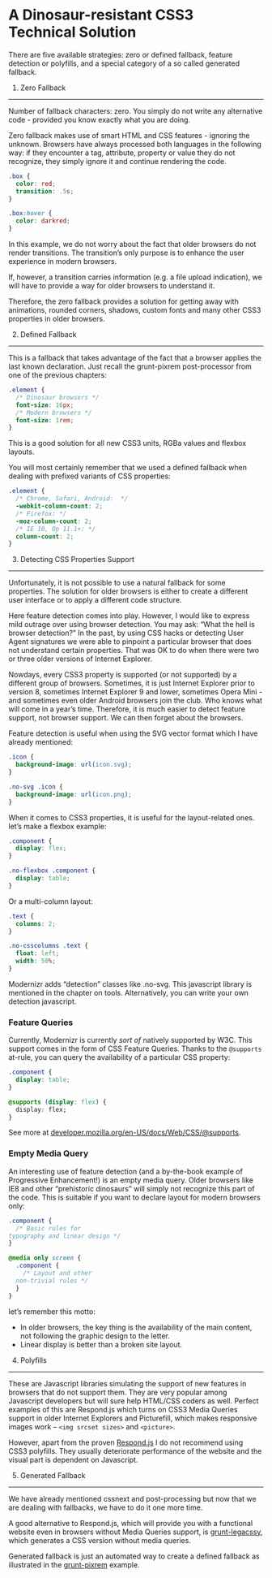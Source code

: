A Dinosaur-resistant CSS3 Technical Solution
============================================

There are five available strategies: zero or defined fallback, feature detection
or polyfills, and a special category of a so called generated fallback.

1) Zero Fallback
----------------

Number of fallback characters: zero. You simply do not write any alternative
code - provided you know exactly what you are doing.

Zero fallback makes use of smart HTML and CSS features - ignoring the unknown.
Browsers have always processed both languages in the following way: if they
encounter a tag, attribute, property or value they do not recognize, they simply
ignore it and continue rendering the code.

```css
.box {
  color: red;
  transition: .5s;
}

.box:hover {
  color: darkred;
}
```

In this example, we do not worry about the fact that older browsers do not
render transitions. The transition’s only purpose is to enhance the user
experience in modern browsers.

If, however, a transition carries information (e.g. a file upload indication),
we will have to provide a way for older browsers to understand it.

Therefore, the zero fallback provides a solution for getting away with
animations, rounded corners, shadows, custom fonts and many other CSS3
properties in older browsers.

2) Defined Fallback
-------------------

This is a fallback that takes advantage of the fact that a browser applies the
last known declaration. Just recall the grunt-pixrem post-processor from one of
the previous chapters:

```css
.element {
  /* Dinosaur browsers */
  font-size: 16px;
  /* Modern browsers */
  font-size: 1rem;
}
```

This is a good solution for all new CSS3 units, RGBa values and flexbox layouts.

You will most certainly remember that we used a defined fallback when dealing
with prefixed variants of CSS properties:

```css
.element {
  /* Chrome, Safari, Android:  */
  -webkit-column-count: 2;
  /* Firefox: */
  -moz-column-count: 2;
  /* IE 10, Op 11.1+: */
  column-count: 2;
}
```


3) Detecting CSS Properties Support
-----------------------------------

Unfortunately, it is not possible to use a natural fallback for some properties.
The solution for older browsers is either to create a different user interface
or to apply a different code structure.

Here feature detection comes into play. However, I would like to express mild
outrage over using browser detection. You may ask: “What the hell is browser
detection?” In the past, by using CSS hacks or detecting User Agent signatures
we were able to pinpoint a particular browser that does not understand certain
properties. That was OK to do when there were two or three older versions of
Internet Explorer.

Nowdays, every CSS3 property is supported (or not supported) by a different
group of browsers. Sometimes, it is just Internet Explorer prior to version 8,
sometimes Internet Explorer 9 and lower, sometimes Opera Mini - and sometimes
even older Android browsers join the club. Who knows what will come in a year’s
time. Therefore, it is much easier to detect feature support, not browser
support. We can then forget about the browsers.

Feature detection is useful when using the SVG vector format which I have
already mentioned:

```css
.icon {
  background-image: url(icon.svg);
}

.no-svg .icon {
  background-image: url(icon.png);
}
```

When it comes to CSS3 properties, it is useful for the layout-related ones.
let’s make a flexbox example:

```css
.component {
  display: flex;
}

.no-flexbox .component {
  display: table;
}
```

Or a multi-column layout:

```css
.text {
  columns: 2;
}

.no-csscolumns .text {
  float: left;
  width: 50%;
}
```

Modernizr adds “detection” classes like .no-svg. This javascript library is
mentioned in the chapter on tools. Alternatively, you can write your own
detection javascript.

### Feature Queries

Currently, Modernizr is currently *sort of* natively supported by W3C. This
support comes in the form of CSS Feature Queries. Thanks to the `@supports`
at-rule, you can query the availability of a particular CSS property:

```css
.component {
  display: table;
}

@supports (display: flex) {
  display: flex;
}
```

See more at [developer.mozilla.org/en-US/docs/Web/CSS/@supports](https://developer.mozilla.org/en-US/docs/Web/CSS/@supports).

### Empty Media Query

An interesting use of feature detection (and a by-the-book example of
Progressive Enhancement!) is an empty media query. Older browsers like IE8 and
other “prehistoric dinosaurs” will simply not recognize this part of the code.
This is suitable if you want to declare layout for modern browsers only:

```css
.component {
  /* Basic rules for
typography and linear design */
}

@media only screen {
  .component {
    /* Layout and other
  non-trivial rules */
  }
}
```

let’s remember this motto:

-   In older browsers, the key thing is the availability of the main content,
    not following the graphic design to the letter.
-   Linear display is better than a broken site layout.

4) Polyfills
------------

These are Javascript libraries simulating the support of new features in
browsers that do not support them. They are very popular among Javascript
developers but will sure help HTML/CSS coders as well. Perfect examples of this
are Respond.js which turns on CSS3 Media Queries support in older Internet
Explorers and Picturefill, which makes responsive images work – `<img srcset
sizes>` and `<picture>`.

However, apart from the proven
[Respond.js](https://github.com/scottjehl/Respond) I do not recommend using
CSS3 polyfills. They usually deteriorate performance of the website and the
visual part is dependent on Javascript.

5) Generated Fallback
---------------------

We have already mentioned cssnext and post-processing but now that we are
dealing with fallbacks, we have to do it one more time.

A good alternative to Respond.js, which will provide you with a functional
website even in browsers without Media Queries support, is
[grunt-legacssy](https://github.com/robinpokorny/grunt-legacssy), which
generates a CSS version without media queries.

Generated fallback is just an automated way to create a defined fallback as
illustrated in the
[grunt-pixrem](https://github.com/robwierzbowski/grunt-pixrem) example.
